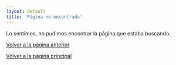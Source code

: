 ```yaml
---
layout: default
title: 'Página no encontrada'
---
```


Lo sentimos, no pudimos encontrar la página que estaba buscando.

[Volver a la página anterior](javascript:history.back();)

[Volver a la página principal](/)
